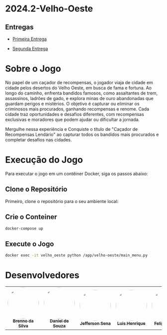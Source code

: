 # 2024.2-Velho-Oeste

## Entregas
- [Primeira Entrega](https://youtu.be/1IAYDBPv9Vk)

- [Segunda Entrega](https://youtu.be/A6L1EriyDZc)

# Sobre o Jogo
No papel de um caçador de recompensas, o jogador viaja de cidade em cidade pelos desertos do Velho Oeste, em busca de fama e fortuna. Ao longo do caminho, enfrenta bandidos famosos, como assaltantes de trem, assassinos, ladrões de gado, e explora minas de ouro abandonadas que guardam perigos e mistérios. O objetivo é capturar ou eliminar os criminosos mais procurados, ganhando recompensas e renome. Cada cidade traz oportunidades e desafios diferentes, com recompensas exclusivas e moradores que podem ajudar ou dificultar a jornada. 

Mergulhe nessa experiência e Conquiste o título de "Caçador de Recompensas Lendário" ao capturar todos os bandidos mais procurados e completar desafios nas cidades. 

# Execução do Jogo

Para executar o jogo em um contêiner Docker, siga os passos abaixo:

## Clone o Repositório

Primeiro, clone o repositório para o seu ambiente local:

## Crie o Conteiner

```bash
docker-compose up
```

## Execute o Jogo
```bash
docker exec -it velho_oeste python /app/velho-oeste/main_menu.py
```

# Desenvolvedores

<table>
  <tr>
    <td align="center"><a href="https://github.com/Brenno-Silva01"><img style="border-radius: 50%;" src="https://github.com/Brenno-Silva01.png" width="100px;" alt=""/><br /><sub><b>Brenno da Silva</b></sub></a><br />
    <td align="center"><a href="https://github.com/daniel-de-sousa"><img style="border-radius: 50%;" src="https://github.com/daniel-de-sousa.png" width="100px;" alt=""/><br /><sub><b>Daniel de Souza</b></sub></a><br />
    <td align="center"><a href="https://github.com/JeffersonSenaa"><img style="border-radius: 50%;" src="https://github.com/JeffersonSenaa.png" width="100px;" alt=""/><br /><sub><b>Jefferson Sena</b></sub></a><br />
     <td align="center"><a href="https://github.com/luishenrrique"><img style="border-radius: 50%;" src="https://github.com/luishenrrique.png" width="100px;" alt=""/><br /><sub><b>Luis Henrique</b></sub></a><br />
    <td align="center"><a href="https://github.com/FelipeNunesdM"><img style="border-radius: 50%;" src="https://github.com/FelipeNunesdM.png" width="100px;" alt=""/><br /><sub><b>Felipe Nunes</b></sub></a><br />
  </tr>
</table>
